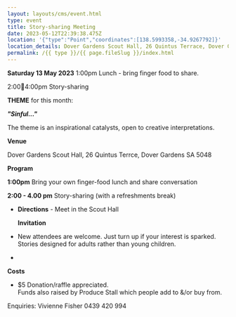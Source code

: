 ```yaml
---
layout: layouts/cms/event.html
type: event
title: Story-sharing Meeting
date: 2023-05-12T22:39:38.475Z
location: '{"type":"Point","coordinates":[138.5993358,-34.9267792]}'
location_details: Dover Gardens Scout Hall, 26 Quintus Terrace, Dover Gardens
permalink: /{{ type }}/{{ page.fileSlug }}/index.html
---
```

**Saturday 13 May 2023** 1:00pm Lunch - bring finger food to share. 

2:004:00pm Story-sharing 

**THEME** for this month:

***"Sinful..."***

The theme is an inspirational catalysts, open to creative interpretations. 

**Venue**

Dover Gardens Scout Hall, 26 Quintus Terrce, Dover Gardens SA 5048

**Program**

**1:00pm**    Bring your own finger-food lunch and share conversation  

**2:00 - 4.00 pm**    Story-sharing (with a refreshments break) 

* **Directions**  - Meet  in the  Scout Hall

  **Invitation**  
* New attendees are welcome. Just turn up if your interest is sparked.\
  Stories designed for adults rather than young children. 
*

**Costs**   

* $5 Donation/raffle appreciated.\
  Funds also raised by Produce Stall which people add to &/or buy from.

Enquiries: Vivienne Fisher 0439 420 994